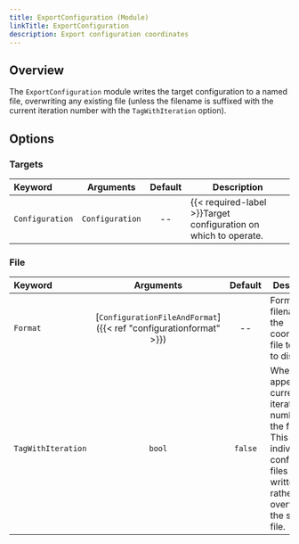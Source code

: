 ```yaml
---
title: ExportConfiguration (Module)
linkTitle: ExportConfiguration
description: Export configuration coordinates
---
```


## Overview

The `ExportConfiguration` module writes the target configuration to a named file, overwriting any existing file (unless the filename is suffixed with the current iteration number with the `TagWithIteration` option).

## Options

### Targets

|Keyword|Arguments|Default|Description|
|:------|:--:|:-----:|-----------|
|`Configuration`|`Configuration`|--|{{< required-label >}}Target configuration on which to operate.|

### File

|Keyword|Arguments|Default|Description|
|:------|:--:|:-----:|-----------|
|`Format`|[`ConfigurationFileAndFormat`]({{< ref "configurationformat" >}})|--|Format and filename of the coordinates file to write to disk.|
|`TagWithIteration`|`bool`|`false`|Whether to append the current iteration number to the filename. This allows individual configuration files to be written, rather than overwriting the same file.|
